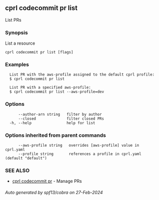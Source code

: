 ## cprl codecommit pr list

List PRs

### Synopsis

List a resource

```
cprl codecommit pr list [flags]
```

### Examples

```
  List PR with the aws-profile assigned to the default cprl profile:
  $ cprl codecommit pr list
  
  List PR with a specified aws-profile:
  $ cprl codecommit pr list --aws-profile=dev
```

### Options

```
      --author-arn string   filter by author
      --closed              filter closed PRs
  -h, --help                help for list
```

### Options inherited from parent commands

```
      --aws-profile string   overrides [aws-profile] value in cprl.yaml
      --profile string       references a profile in cprl.yaml (default "default")
```

### SEE ALSO

* [cprl codecommit pr](cprl_codecommit_pr.md)	 - Manage PRs

###### Auto generated by spf13/cobra on 27-Feb-2024

